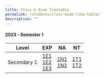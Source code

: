 ```yaml
---
title: Class & Exam Timetable
permalink: /students/class-exam-time-table/
description: ""
---
```

#### 2023 - Semester 1

| Level | EXP | NA | NT |
| -------- | -------- | -------- | -------- |
| Secondary 1 | [1E1](/files/2023%201E1%20Sem%201.pdf) <br>[1E2](/files/2023%201E2%20Sem%201.pdf) <br> [1E3](/files/2023%201E3%20Sem%201.pdf)   | [1N1](/files/2023%201N1%20Sem%201.pdf) <br> [1N2](/files/2023%201N2%20Sem%201.pdf)  | [1T1](/files/2023%201T1%20Sem%201.pdf) <br> [1T2](/files/2023%201T2%20Sem%201.pdf) |